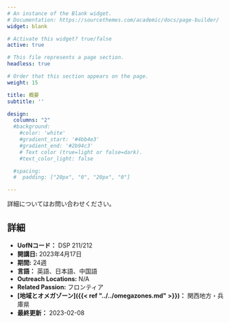 ```yaml
---
# An instance of the Blank widget.
# Documentation: https://sourcethemes.com/academic/docs/page-builder/
widget: blank

# Activate this widget? true/false
active: true

# This file represents a page section.
headless: true

# Order that this section appears on the page.
weight: 15

title: 概要
subtitle: ''

design:
  columns: "2"
  #background:
    #color: 'white'
    #gradient_start: '#4bb4e3'
    #gradient_end: '#2b94c3'
    # Text color (true=light or false=dark).
    #text_color_light: false

  #spacing:
  #  padding: ["20px", "0", "20px", "0"]

---
```


詳細についてはお問い合わせください。

## 詳細

* **UofNコード：** DSP 211/212
* **開講日:** 2023年4月17日
* **期間:** 24週
* **言語：** 英語、日本語、中国語
* **Outreach Locations:** N/A
* **Related Passion:** フロンティア
* **[地域とオメガゾーン]({{< ref "../../omegazones.md" >}})：** 関西地方・兵庫県
* **最終更新：** 2023-02-08
